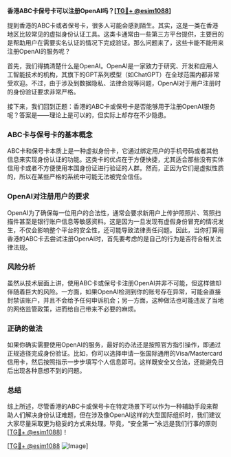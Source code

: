 **香港ABC卡保号卡可以注册OpenAI吗？[[TG💪+ @esim1088](https://t.me/s/esim1088)]**

提到香港的ABC卡或者保号卡，很多人可能会感到陌生。其实，这是一类在香港地区比较常见的虚拟身份认证工具。这类卡通常由一些第三方平台提供，主要目的是帮助用户在需要实名认证的情况下完成验证。那么问题来了，这些卡能不能用来注册OpenAI的服务呢？

首先，我们得搞清楚什么是OpenAI。OpenAI是一家致力于研究、开发和应用人工智能技术的机构，其旗下的GPT系列模型（如ChatGPT）在全球范围内都非常受欢迎。不过，由于涉及到数据隐私、法律合规等问题，OpenAI对于用户注册时的身份验证要求非常严格。

接下来，我们回到正题：香港的ABC卡或保号卡是否能够用于注册OpenAI服务呢？答案是——理论上是可以的，但实际上却存在不少隐患。

### ABC卡与保号卡的基本概念

ABC卡和保号卡本质上是一种虚拟身份卡，它通过绑定用户的手机号码或者其他信息来实现身份认证的功能。这类卡的优点在于方便快捷，尤其适合那些没有实体信用卡或者不方便使用本国身份证进行验证的人群。然而，正因为它们是虚拟性质的，所以在某些严格的系统中可能无法被完全信任。

### OpenAI对注册用户的要求

OpenAI为了确保每一位用户的合法性，通常会要求新用户上传护照照片、驾照扫描件甚至是银行账户信息等敏感资料。这是因为一旦发现有虚假身份冒充的情况发生，不仅会影响整个平台的安全性，还可能导致法律责任问题。因此，当你打算用香港的ABC卡去尝试注册OpenAI时，首先要考虑的是自己的行为是否符合相关法律法规。

### 风险分析

虽然从技术层面上讲，使用ABC卡或保号卡注册OpenAI并非不可能，但这样做却伴随着巨大的风险。一方面，如果OpenAI检测到你的账号存在异常，可能会直接封禁该账户，并且不会给予任何申诉机会；另一方面，这种做法也可能违反了当地的网络监管政策，进而给自己带来不必要的麻烦。

### 正确的做法

如果你确实需要使用OpenAI的服务，最好的办法还是按照官方指引操作，即通过正规途径完成身份验证。比如，你可以选择申请一张国际通用的Visa/Mastercard信用卡，然后按照指示一步步填写个人信息即可。这样既安全又合法，还能避免日后出现各种意想不到的问题。

### 总结

综上所述，尽管香港的ABC卡或保号卡在特定场景下可以作为一种辅助手段来帮助人们解决身份认证难题，但在涉及像OpenAI这样的大型国际组织时，我们建议大家尽量采取更为稳妥的方式来处理。毕竟，“安全第一”永远是我们行事的原则[[TG💪+ @esim1088](https://t.me/s/esim1088)]！

[[TG💪+ @esim1088](https://t.me/s/esim1088) ![Image](https://i.postimg.cc/4NQfJmqS/Snipaste-2025-05-13-00-14-12.png)]